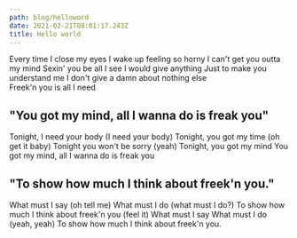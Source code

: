 ```yaml
---
path: blog/helloword
date: 2021-02-21T08:01:17.243Z
title: Hello world
---
```

Every time I close my eyes I wake up feeling so horny I can't get you outta my mind Sexin' you be all I see I would give anything Just to make you understand me I don't give a damn about nothing else\
Freek'n you is all I need

## "You got my mind, all I wanna do is freak you"

Tonight, I need your body (I need your body) Tonight, you got my time (oh get it baby) Tonight you won't be sorry (yeah) Tonight, you got my mind You got my mind, all I wanna do is freak you

## "To show how much I think about freek'n you."

What must I say (oh tell me) What must I do (what must I do?) To show how much I think about freek'n you (feel it) What must I say What must I do (yeah, yeah) To show how much I think about freek'n you.
